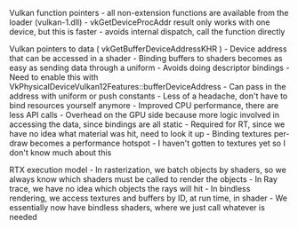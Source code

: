 Vulkan function pointers
    - all non-extension functions are available from the loader (vulkan-1.dll)
    - vkGetDeviceProcAddr result only works with one device, but this is faster
    - avoids internal dispatch, call the function directly


Vulkan pointers to data ( vkGetBufferDeviceAddressKHR )
    - Device address that can be accessed in a shader
    - Binding buffers to shaders becomes as easy as sending data through a uniform
    - Avoids doing descriptor bindings
    - Need to enable this with VkPhysicalDeviceVulkan12Features::bufferDeviceAddress
    - Can pass in the address with uniform or push constants
    - Less of a headache, don't have to bind resources yourself anymore
    - Improved CPU performance, there are less API calls
    - Overhead on the GPU side because more logic involved in accessing the data, since bindings are all static
    - Required for RT, since we have no idea what material was hit, need to look it up
    - Binding textures per-draw becomes a performance hotspot - I haven't gotten to textures yet so I don't know much about this


RTX execution model
    - In rasterization, we batch objects by shaders, so we always know which shaders must be called to render the objects
    - In Ray trace, we have no idea which objects the rays will hit
    - In bindless rendering, we access textures and buffers by ID, at run time, in shader
    - We essentially now have bindless shaders, where we just call whatever is needed
